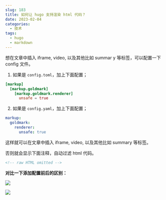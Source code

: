 ```yaml
---
slug: 183
title: 如何让 hugo 支持渲染 html 代码？
date: 2023-02-04
categories: 
  - 技术
tags: 
  - hugo
  - markdown
---
```


想在文章中插入 iframe, video, 以及其他比如 summar y 等标签，可以配置一下 config 文件。



1. 如果是 `config.toml`，加上下面配置；

```toml
[markup]
  [markup.goldmark]
    [markup.goldmark.renderer]
      unsafe = true
```

2. 如果是 `config.yaml`，加上下面配置；

```yaml
markup:
  goldmark:
    renderer:
      unsafe: true
```

这样就可以在文章中插入 iframe, video, 以及其他比如 summary 等标签。

否则就会显示下面注释，自动过滤 html 代码。

```html
<!-- raw HTML omitted -->
```

**对比一下添加配置前后的区别：**

![](https://imgurl.zishu.me/images/old/2023/649eee8ad344f.png)

![](https://imgurl.zishu.me/images/old/2023/649eee9bea8e8.png)
